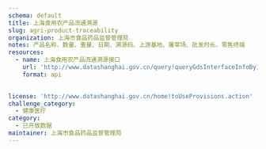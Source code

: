 ```yaml
---
schema: default
title: 上海食用农产品流通溯源
slug: agri-product-traceability
organization: 上海市食品药品监督管理局
notes: 产品名称、数量、重量、日期、溯源码、上游基地、屠宰场、批发时长、零售终端
resources:
  - name: 上海食用农产品流通溯源接口
    url: 'http://www.datashanghai.gov.cn/query!queryGdsInterfaceInfoById.action?dataId=2c90e4f35b5c5f87015b66090f6b04d1'
    format: api

    
license: 'http://www.datashanghai.gov.cn/home!toUseProvisions.action'
challenge_category: 
  - 健康医疗
category:
  - 已开放数据
maintainer: 上海市食品药品监督管理局
---
```

